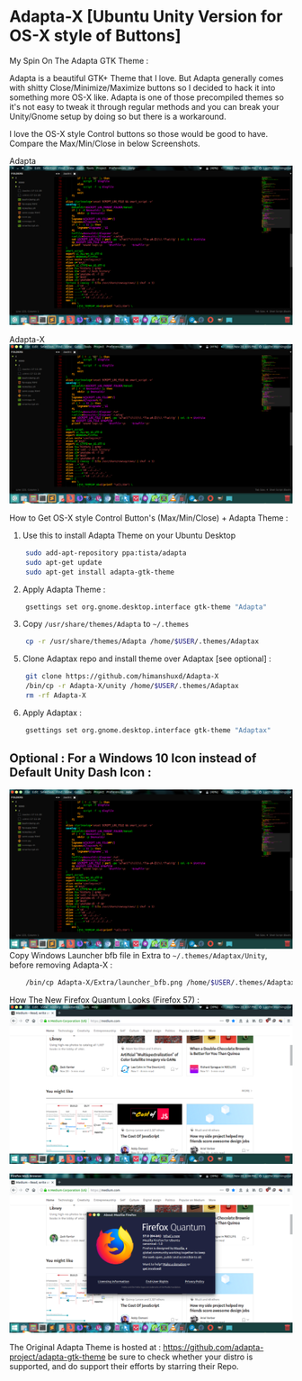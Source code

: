 # Adapta-X [Ubuntu Unity Version for OS-X style of Buttons]
My Spin On The Adapta GTK Theme :

Adapta is a beautiful GTK+ Theme that I love. But Adapta generally comes with shitty Close/Minimize/Maximize buttons so I decided to hack it into something more OS-X like. Adapta is one of those precompiled themes so it's not easy to tweak it through regular methods and you can break your Unity/Gnome setup by doing so but there is a workaround.

I love the OS-X style Control buttons so those would be good to have. Compare the Max/Min/Close in below Screenshots.

Adapta
![Alt text](https://raw.githubusercontent.com/himanshuxd/Adapta-X/master/Screenshot%20from%202017-11-20%2016-06-30.png "Adapta GTK+")

Adapta-X
![Alt text](https://raw.githubusercontent.com/himanshuxd/Adapta-X/master/Screenshot%20from%202017-11-20%2016-05-44.png "Adapta-X")



How to Get OS-X style Control Button's (Max/Min/Close) + Adapta Theme :

1) Use this to install Adapta Theme on your Ubuntu Desktop
```Bash
    sudo add-apt-repository ppa:tista/adapta
    sudo apt-get update
    sudo apt-get install adapta-gtk-theme
```

2) Apply Adapta Theme :

```Bash
    gsettings set org.gnome.desktop.interface gtk-theme "Adapta"
```

3) Copy `/usr/share/themes/Adapta` to `~/.themes`

```Bash
    cp -r /usr/share/themes/Adapta /home/$USER/.themes/Adaptax
```
5) Clone Adaptax repo and install theme over Adaptax [see optional] :

```Bash
    git clone https://github.com/himanshuxd/Adapta-X
    /bin/cp -r Adapta-X/unity /home/$USER/.themes/Adaptax
    rm -rf Adapta-X
```

6) Apply Adaptax :

```Bash
    gsettings set org.gnome.desktop.interface gtk-theme "Adaptax"
```

## Optional : For a Windows 10 Icon instead of Default Unity Dash Icon :
![Alt text](https://raw.githubusercontent.com/himanshuxd/Adapta-X/master/Screenshot%20from%202017-11-20%2016-06-48.png "Unity Dash Changed")
Copy Windows Launcher bfb file in Extra to `~/.themes/Adaptax/Unity`, before removing Adapta-X :

```Bash
    /bin/cp Adapta-X/Extra/launcher_bfb.png /home/$USER/.themes/Adaptax/unity/
```

How The New Firefox Quantum Looks (Firefox 57) :
![Alt text](https://raw.githubusercontent.com/himanshuxd/Adapta-X/master/Screenshot%20from%202017-11-20%2016-07-53.png "Fox")

![Alt text](https://raw.githubusercontent.com/himanshuxd/Adapta-X/master/Screenshot%20from%202017-11-20%2016-08-02.png "About")



The Original Adapta Theme is hosted at : https://github.com/adapta-project/adapta-gtk-theme be sure to check whether your distro is supported, and do support their efforts by starring their Repo.
